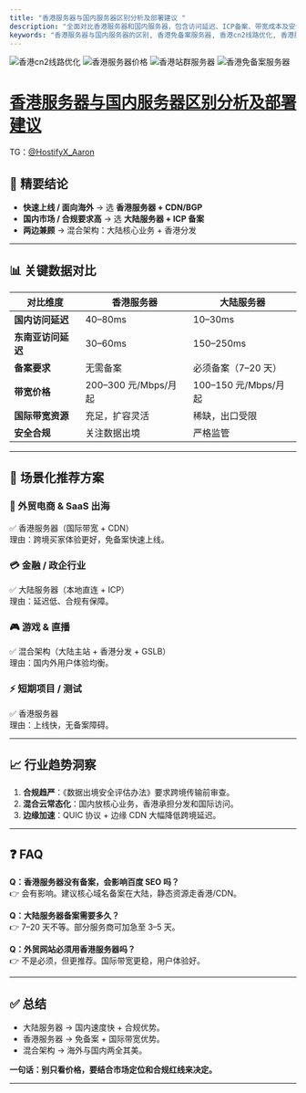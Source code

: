```yaml
---
title: "香港服务器与国内服务器区别分析及部署建议 "
description: "全面对比香港服务器和国内服务器，包含访问延迟、ICP备案、带宽成本及安全性，附实测数据、对比表与场景化部署方案。"
keywords: "香港服务器与国内服务器的区别, 香港免备案服务器, 香港cn2线路优化, 香港服务器价格, 香港站群服务器"
---
```

![香港cn2线路优化](https://img.shields.io/badge/香港cn2线路优化-brightgreen?style=flat-square)
![香港服务器价格](https://img.shields.io/badge/香港服务器价格-orange?style=flat-square)
![香港站群服务器](https://img.shields.io/badge/香港站群服务器-blue?style=flat-square)
![香港免备案服务器](https://img.shields.io/badge/香港免备案服务器-red?style=flat-square)

# [香港服务器与国内服务器区别分析及部署建议](https://www.hostifyx.com/zh/hk-server/) 
TG：[@HostifyX_Aaron](https://t.me/HostifyX_Aaron)
## 🚀 精要结论  
- **快速上线 / 面向海外** → 选 **香港服务器 + CDN/BGP**  
- **国内市场 / 合规要求高** → 选 **大陆服务器 + ICP 备案**  
- **两边兼顾** → 混合架构：大陆核心业务 + 香港分发  

---

## 📊 关键数据对比

| 对比维度 | 香港服务器 | 大陆服务器 |
|----------|-------------|-------------|
| **国内访问延迟** | 40–80ms | 10–30ms |
| **东南亚访问延迟** | 30–60ms | 150–250ms |
| **备案要求** | 无需备案 | 必须备案（7–20 天） |
| **带宽价格** | 200–300 元/Mbps/月起 | 100–150 元/Mbps/月起 |
| **国际带宽资源** | 充足，扩容灵活 | 稀缺，出口受限 |
| **安全合规** | 关注数据出境 | 严格监管 |

---

## 🎯 场景化推荐方案

### 🛒 外贸电商 & SaaS 出海  
✅ 香港服务器（国际带宽 + CDN）  
理由：跨境买家体验更好，免备案快速上线。  

### 💳 金融 / 政企行业  
✅ 大陆服务器（本地直连 + ICP）  
理由：延迟低、合规有保障。  

### 🎮 游戏 & 直播  
✅ 混合架构（大陆主站 + 香港分发 + GSLB）  
理由：国内外用户体验均衡。  

### ⚡ 短期项目 / 测试  
✅ 香港服务器  
理由：上线快，无备案障碍。  

---

## 📈 行业趋势洞察  

1. **合规趋严**：《数据出境安全评估办法》要求跨境传输前审查。  
2. **混合云常态化**：国内放核心业务，香港承担分发和国际访问。  
3. **边缘加速**：QUIC 协议 + 边缘 CDN 大幅降低跨境延迟。  

---

## ❓ FAQ  

**Q：香港服务器没有备案，会影响百度 SEO 吗？**  
👉 会有影响。建议核心域名备案在大陆，静态资源走香港/CDN。  

**Q：大陆服务器备案需要多久？**  
👉 7–20 天不等。部分服务商可加急至 3–5 天。  

**Q：外贸网站必须用香港服务器吗？**  
👉 不是必须，但更推荐。国际带宽更稳，用户体验好。  

---

## ✅ 总结  
- 大陆服务器 → 国内速度快 + 合规优势。  
- 香港服务器 → 免备案 + 国际带宽优势。  
- 混合架构 → 海外与国内两全其美。  

**一句话：别只看价格，要结合市场定位和合规红线来决定。**

---
